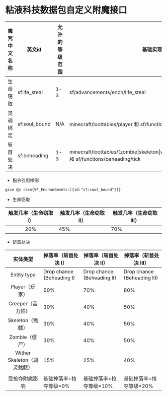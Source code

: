 # 粘液科技数据包自定义附魔接口

|魔咒中文名称|英文id|允许的等级范围|基础实现|
|-|-|-|-|
|生命窃取|sf:ife_steal|1-3|sf/advancements/ench/life_steal|
|灵魂绑定|sf:soul_bound|N/A|minecraft/loottables/player 和 sf/functions/soul_bound/tick
|斩首处决|sf:beheading|1-3|minecraft/loottables/(zombie\|skeleton\|wither_skeleton\|creeper\|player) 和 sf/functions/beheading/tick|
* 指令引用样例
```
give @p item{SF_Enchantments:[{id:"sf:soul_bound"}]}
```
* 生命窃取

| 触发几率（生命窃取 I） | 触发几率（生命窃取 II） | 触发几率（生命窃取 III） |
| :----: | ---- | ---- |
| 20% | 45% | 70% |

* 斩首处决

| 实体类型 | 掉落率（斩首处决 I） |  掉落率（斩首处决 II）  |  掉落率（斩首处决 III）  |
| :----: | ---- | ---- | ---- |
| Entity type | Drop chance (Beheading I) | Drop chance (Beheading II) | Drop chance (Beheading III) |
| Player（玩家） | 60% | 70% | 80% |
| Creeper（苦力怕） | 30% | 40% | 50% |
| Skeleton（骷髅） | 30% | 40% | 50% |
| Zombie（僵尸） | 30% | 40% | 50% |
| Wither Skeleton（凋灵骷髅） | 15% | 25% | 40% |
|  |  |  |  |
| 受抢夺附魔影响 | 基础掉落率+抢夺等级*0% | 基础掉落率+抢夺等级*10% | 基础掉落率+抢夺等级*20% |
